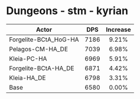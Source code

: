 # Dungeons - stm - kyrian
| Actor | DPS | Increase |
|---|:---:|:---:|
|Forgelite-BCtA_HoG-HA|7186|9.21%|
|Pelagos-CM-HA_DE|7039|6.98%|
|Kleia-PC-HA|6969|5.91%|
|Forgelite-BCtA-HA_DE|6871|4.42%|
|Kleia-HA_DE|6798|3.31%|
|Base|6580|0.00%|
